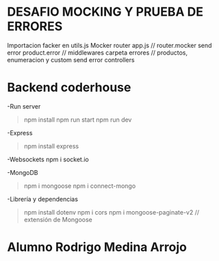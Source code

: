 # DESAFIO MOCKING Y PRUEBA DE ERRORES
Importacion facker en utils.js
Mocker router app.js // router.mocker
send error product.error // middlewares
carpeta errores // productos, enumeracion y custom
send error controllers
# Backend coderhouse

-Run server
>npm install
>npm run start
>npm run dev

-Express
>npm install express

-Websockets
npm i socket.io

-MongoDB
>npm i mongoose
>npm i connect-mongo

-Librería y dependencias 
 >npm install dotenv
 >npm i cors
 >npm i mongoose-paginate-v2 // extensión de Mongoose



# Alumno Rodrigo Medina Arrojo

